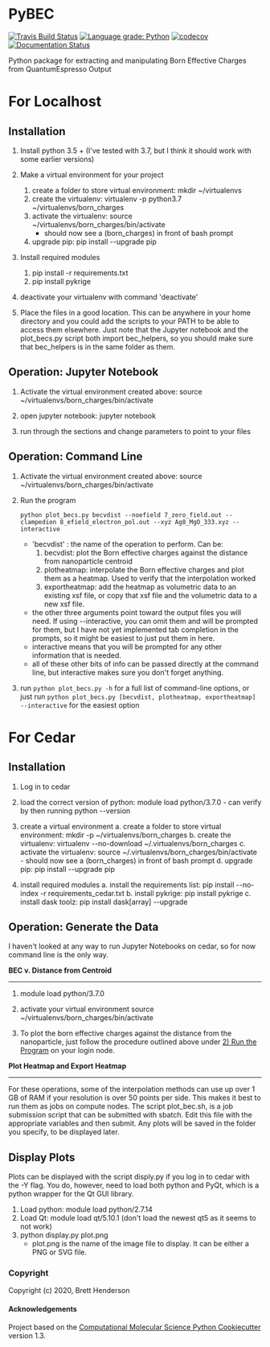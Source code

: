 PyBEC
==============================
[//]: # (Badges)
[![Travis Build Status](https://travis-ci.com/brettrhenderson/pybec.svg?branch=master)](https://travis-ci.com/brettrhenderson/pybec)
[![Language grade: Python](https://img.shields.io/lgtm/grade/python/g/brettrhenderson/pybec.svg?logo=lgtm&logoWidth=18)](https://lgtm.com/projects/g/brettrhenderson/pybec/context:python)
[![codecov](https://codecov.io/gh/REPLACE_WITH_OWNER_ACCOUNT/PyBEC/branch/master/graph/badge.svg)](https://codecov.io/gh/REPLACE_WITH_OWNER_ACCOUNT/PyBEC/branch/master)
[![Documentation Status](https://readthedocs.org/projects/pybec/badge/?version=latest)](https://pybec.readthedocs.io/en/latest/?badge=latest)

Python package for extracting and manipulating Born Effective Charges from QuantumEspresso Output


For Localhost
=============

Installation
------------

1) Install python 3.5 + (I've tested with 3.7, but I think it should work with some earlier versions)
2) Make a virtual environment for your project
    1) create a folder to store virtual environment: mkdir ~/virtualenvs
    2) create the virtualenv: virtualenv -p python3.7 ~/virtualenvs/born_charges
    3) activate the virtualenv: source ~/virtualenvs/born_charges/bin/activate
        - should now see a (born_charges) in front of bash prompt
    4) upgrade pip: pip install --upgrade pip
3) Install required modules
    1) pip install -r requirements.txt
    2) pip install pykrige

4) deactivate your virtualenv with command 'deactivate'

5) Place the files in a good location. This can be anywhere in your home directory and you could add the scripts to your PATH to be able to access them elsewhere.  Just note that the Jupyter notebook and the plot_becs.py script both import bec_helpers, so you should make sure that bec_helpers is in the same folder as them.


Operation: Jupyter Notebook
---------------------------

1) Activate the virtual environment created above:
    source ~/virtualenvs/born_charges/bin/activate

2) open jupyter notebook: jupyter notebook

3) run through the sections and change parameters to point to your files


Operation: Command Line <a name="clilocal"></a>
-----------------------

1) Activate the virtual environment created above:
    source ~/virtualenvs/born_charges/bin/activate

2) Run the program

    ```python plot_becs.py becvdist --noefield 7_zero_field.out --clampedion 8_efield_electron_pol.out --xyz Ag8_MgO_333.xyz --interactive```

    * 'becvdist' : the name of the operation to perform.  Can be:
        1) becvdist: plot the Born effective charges against the distance from nanoparticle centroid
        2) plotheatmap: interpolate the Born effective charges and plot them as a heatmap.
           Used to verify that the interpolation worked
        3) exportheatmap: add the heatmap as volumetric data to an existing xsf file, or copy that
           xsf file and the volumetric data to a new  xsf file.
    * the other three arguments point toward the output files you will need. If using --interactive,
      you can omit them and will be prompted for them, but I have not yet implemented tab completion
      in the prompts, so it might be easiest to just put them in here.
    * interactive means that you will be prompted for any other information that is needed.
    * all of these other bits of info can be passed directly at the command line, but interactive
      makes sure you don't forget anything.

3) run `python plot_becs.py -h` for a full list of command-line options, or just run
   `python plot_becs.py [becvdist, plotheatmap, exportheatmap] --interactive` for the easiest option


For Cedar
=========

Installation
------------

1) Log in to cedar
2) load the correct version of python:
    module load python/3.7.0
        - can verify by then running python --version

3) create a virtual environment
    a. create a folder to store virtual environment: mkdir -p ~/virtualenvs/born_charges
    b. create the virtualenv: virtualenv --no-download ~/.virtualenvs/born_charges
    c. activate the virtualenv: source ~/.virtualenvs/born_charges/bin/activate
        - should now see a (born_charges) in front of bash prompt
    d. upgrade pip: pip install --upgrade pip

4) install required modules
    a. install the requirements list: pip install --no-index -r requirements_cedar.txt
    b. install pykrige: pip install pykrige
    c. install dask toolz: pip install dask[array] --upgrade


Operation: Generate the Data
----------------------------

I haven't looked at any way to run Jupyter Notebooks on cedar, so for now command line is the only way.

**BEC v. Distance from Centroid**
_________________________________

1) module load python/3.7.0
2) activate your virtual environment
    source ~/virtualenvs/born_charges/bin/activate

3) To plot the born effective charges against the distance from the nanoparticle, just follow the procedure outlined above
under [2) Run the Program](#clilocal) on your login node.

**Plot Heatmap and Export Heatmap**
___________________________________

For these operations, some of the interpolation methods can use up over 1 GB of RAM if your resolution is over 50 points per side.  This makes it best to run them as jobs on compute nodes.  The script plot_bec.sh, is a job submission script that can be submitted with sbatch.  Edit this file with the appropriate variables and then submit.  Any plots will be saved in the folder you specify, to be displayed later.

Display Plots
-------------

Plots can be displayed with the script disply.py if you log in to cedar with the -Y flag. You do, however, need to load both python and PyQt, which is a python wrapper for the Qt GUI library.

1) Load python: module load python/2.7.14
2) Load Qt: module load qt/5.10.1  (don't load the newest qt5 as it seems to not work)
3) python display.py plot.png
    - plot.png is the name of the image file to display.  It can be either a PNG or SVG file.




### Copyright

Copyright (c) 2020, Brett Henderson


#### Acknowledgements

Project based on the
[Computational Molecular Science Python Cookiecutter](https://github.com/molssi/cookiecutter-cms) version 1.3.
